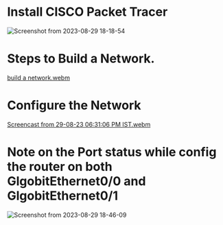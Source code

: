 # Install CISCO Packet Tracer
![Screenshot from 2023-08-29 18-18-54](https://github.com/KKBUGHUNTER/Networks_Lab/assets/91019132/3a8323f6-f2ea-48b1-b961-df3ce8104ac5)


# Steps to Build a Network.
[build a network.webm](https://github.com/KKBUGHUNTER/Networks_Lab/assets/91019132/01f491af-9450-441a-a41a-bfc91019b405)

# Configure the Network
[Screencast from 29-08-23 06:31:06 PM IST.webm](https://github.com/KKBUGHUNTER/Networks_Lab/assets/91019132/50105fa4-faf6-4f48-bc69-99635b761aa8)
# Note on the **Port status** while config the router on both **GlgobitEthernet0/0 and GlgobitEthernet0/1**
![Screenshot from 2023-08-29 18-46-09](https://github.com/KKBUGHUNTER/Networks_Lab/assets/91019132/a2cd935b-4524-4b3b-82e3-13cdfbe00b7c)
